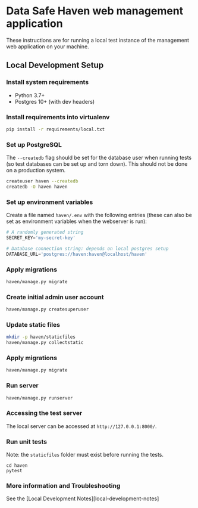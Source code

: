 # Data Safe Haven web management application

These instructions are for running a local test instance of the management web application on your machine.


## Local Development Setup

### Install system requirements

* Python 3.7+
* Postgres 10+ (with dev headers)

### Install requirements into virtualenv

```bash
pip install -r requirements/local.txt
```

### Set up PostgreSQL

The `--createdb` flag should be set for the database user when running tests (so test databases can be set up and torn down). This should not be done on a production system.

```bash
createuser haven --createdb
createdb -O haven haven
```

### Set up environment variables

Create a file named `haven/.env` with the following entries (these can also be set as environment variables
when the webserver is run):

```python
# A randomly generated string
SECRET_KEY='my-secret-key'

# Database connection string: depends on local postgres setup
DATABASE_URL='postgres://haven:haven@localhost/haven'
```

### Apply migrations

```bash
haven/manage.py migrate
```

### Create initial admin user account

```bash
haven/manage.py createsuperuser
```

### Update static files

```bash
mkdir -p haven/staticfiles
haven/manage.py collectstatic
```

### Apply migrations

```bash
haven/manage.py migrate
```

### Run server

```bash
haven/manage.py runserver
```

### Accessing the test server
The local server can be accessed at `http://127.0.0.1:8000/`.


### Run unit tests
Note: the `staticfiles` folder must exist before running the tests.


```
cd haven
pytest

```
### More information and Troubleshooting

See the [Local Development Notes][local-development-notes]

